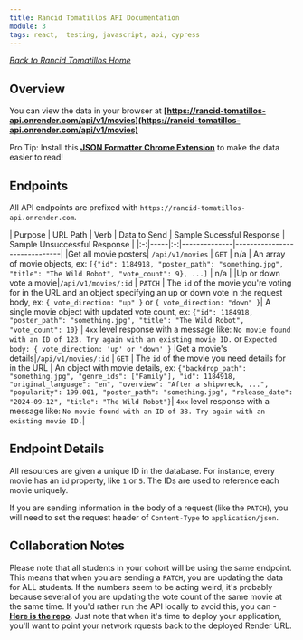 ```yaml
---
title: Rancid Tomatillos API Documentation
module: 3
tags: react,  testing, javascript, api, cypress
---
```


_[Back to Rancid Tomatillos Home](./index)_

## Overview

You can view the data in your browser at **[https://rancid-tomatillos-api.onrender.com/api/v1/movies](https://rancid-tomatillos-api.onrender.com/api/v1/movies)**

Pro Tip: Install this **[JSON Formatter Chrome Extension](https://chromewebstore.google.com/detail/bcjindcccaagfpapjjmafapmmgkkhgoa?hl=en)** to make the data easier to read!

## Endpoints

All API endpoints are prefixed with `https://rancid-tomatillos-api.onrender.com`.

| Purpose | URL Path | Verb | Data to Send | Sample Sucessful Response | Sample Unsuccessful Response |
|:-:|-----|:-:|--------------|------------------------------|
|Get all movie posters| `/api/v1/movies` | `GET` | n/a | An array of movie objects, ex: `[{"id": 1184918, "poster_path": "something.jpg", "title": "The Wild Robot", "vote_count": 9}, ...]` | n/a |
|Up or down vote a movie|`/api/v1/movies/:id` | `PATCH` | The `id` of the movie you're voting for in the URL and an object specifying an up or down vote in the request body, ex: `{ vote_direction: "up" }` or `{ vote_direction: "down" }`| A single movie object with updated vote count, ex: `{"id": 1184918, "poster_path": "something.jpg", "title": "The Wild Robot", "vote_count": 10}` | `4xx` level response with a message like: `No movie found with an ID of 123. Try again with an existing movie ID.` or `Expected body: { vote_direction: 'up' or 'down' }`
|Get a movie's details|`/api/v1/movies/:id` | `GET` | The `id` of the movie you need details for in the URL | An object with movie details, ex: `{"backdrop_path": "something.jpg", "genre_ids": ["Family"], "id": 1184918, "original_language": "en", "overview": "After a shipwreck, ...", "popularity": 199.001, "poster_path": "something.jpg", "release_date": "2024-09-12", "title": "The Wild Robot"}`| `4xx` level response with a message like: `No movie found with an ID of 38. Try again with an existing movie ID.`| 

## Endpoint Details

All resources are given a unique ID in the database. For instance, every movie has an `id` property, like `1` or `5`. The IDs are used to reference each movie uniquely.  

If you are sending information in the body of a request (like the `PATCH`), you will need to set the request header of `Content-Type` to `application/json`.

## Collaboration Notes

Please note that all students in your cohort will be using the same endpoint. This means that when you are sending a `PATCH`, you are updating the data for ALL students. If the numbers seem to be acting weird, it's probably because several of you are updating the vote count of the same movie at the same time. If you'd rather run the API locally to avoid this, you can - **[Here is the repo](https://github.com/turingschool-examples/rancid-tomatillos-api/)**. Just note that when it's time to deploy your application, you'll want to point your network rquests back to the deployed Render URL.